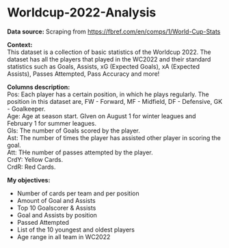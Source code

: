 # Worldcup-2022-Analysis
**Data source:** Scraping from <href>https://fbref.com/en/comps/1/World-Cup-Stats<href>

**Context:**<br>
This dataset is a collection of basic statistics of the Worldcup 2022. The dataset has all the players that played in the WC2022 and their standard statistics such as
Goals, Assists, xG (Expected Goals), xA (Expected Assists), Passes Attempted, Pass Accuracy and more!

**Columns description:**<br>
Pos: Each player has a certain position, in which he plays regularly.
The position in this dataset are, FW - Forward, MF - Midfield, DF - Defensive, GK - Goalkeeper.<br>
Age: Age at season start. GIven on August 1 for winter leagues and February 1 for summer leagues.<br>
Gls: The number of Goals scored by the player.<br>
Ast: The number of times the player has assisted other player in scoring the goal.<br>
Att: THe number of passes attempted by the player.<br>
CrdY: Yellow Cards.<br>
CrdR: Red Cards.<br>

**My objectives:**<br>
<ul>
 <li>Number of cards per team and per position
 <li>Amount of Goal and Assists
 <li>Top 10 Goalscorer & Assists
 <li>Goal and Assists by position
 <li>Passed Attempted
 <li>List of the 10 youngest and oldest players
 <li>Age range in all team in WC2022
<ul>


